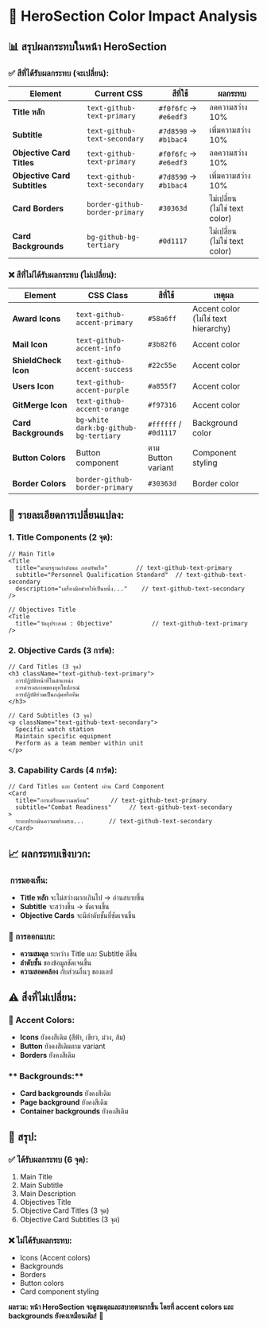 # 🎨 HeroSection Color Impact Analysis

## 📊 สรุปผลกระทบในหน้า HeroSection

### ✅ **สีที่ได้รับผลกระทบ (จะเปลี่ยน):**

| **Element** | **Current CSS** | **สีที่ใช้** | **ผลกระทบ** |
|-------------|-----------------|--------------|-------------|
| **Title หลัก** | `text-github-text-primary` | `#f0f6fc` → `#e6edf3` | ลดความสว่าง 10% |
| **Subtitle** | `text-github-text-secondary` | `#7d8590` → `#b1bac4` | เพิ่มความสว่าง 10% |
| **Objective Card Titles** | `text-github-text-primary` | `#f0f6fc` → `#e6edf3` | ลดความสว่าง 10% |
| **Objective Card Subtitles** | `text-github-text-secondary` | `#7d8590` → `#b1bac4` | เพิ่มความสว่าง 10% |
| **Card Borders** | `border-github-border-primary` | `#30363d` | ไม่เปลี่ยน (ไม่ใช่ text color) |
| **Card Backgrounds** | `bg-github-bg-tertiary` | `#0d1117` | ไม่เปลี่ยน (ไม่ใช่ text color) |

### ❌ **สีที่ไม่ได้รับผลกระทบ (ไม่เปลี่ยน):**

| **Element** | **CSS Class** | **สีที่ใช้** | **เหตุผล** |
|-------------|---------------|--------------|------------|
| **Award Icons** | `text-github-accent-primary` | `#58a6ff` | Accent color (ไม่ใช่ text hierarchy) |
| **Mail Icon** | `text-github-accent-info` | `#3b82f6` | Accent color |
| **ShieldCheck Icon** | `text-github-accent-success` | `#22c55e` | Accent color |
| **Users Icon** | `text-github-accent-purple` | `#a855f7` | Accent color |
| **GitMerge Icon** | `text-github-accent-orange` | `#f97316` | Accent color |
| **Card Backgrounds** | `bg-white dark:bg-github-bg-tertiary` | `#ffffff` / `#0d1117` | Background color |
| **Button Colors** | Button component | ตาม Button variant | Component styling |
| **Border Colors** | `border-github-border-primary` | `#30363d` | Border color |

## 🎯 **รายละเอียดการเปลี่ยนแปลง:**

### **1. Title Components (2 จุด):**
```tsx
// Main Title
<Title
  title="มาตรฐานกำลังพล กองทัพเรือ"        // text-github-text-primary
  subtitle="Personnel Qualification Standard"  // text-github-text-secondary
  description="เครื่องมือช่วยให้เป็นหนึ่ง..."    // text-github-text-secondary
/>

// Objectives Title
<Title
  title="วัตถุประสงค์ : Objective"           // text-github-text-primary
/>
```

### **2. Objective Cards (3 การ์ด):**
```tsx
// Card Titles (3 จุด)
<h3 className="text-github-text-primary">
  การปฏิบัติหน้าที่ในตำแหน่ง
  การดำรงสภาพของยุทโธปกรณ์
  การปฏิบัติร่วมเป็นกลุ่มหรือทีม
</h3>

// Card Subtitles (3 จุด)
<p className="text-github-text-secondary">
  Specific watch station
  Maintain specific equipment
  Perform as a team member within unit
</p>
```

### **3. Capability Cards (4 การ์ด):**
```tsx
// Card Titles และ Content ผ่าน Card Component
<Card
  title="การเตรียมความพร้อม"      // text-github-text-primary
  subtitle="Combat Readiness"     // text-github-text-secondary
>
  ระบบประเมินความพร้อมรบ...       // text-github-text-secondary
</Card>
```

## 📈 **ผลกระทบเชิงบวก:**

### **️ การมองเห็น:**
- **Title หลัก** จะไม่สว่างมากเกินไป → อ่านสบายขึ้น
- **Subtitle** จะสว่างขึ้น → ชัดเจนขึ้น
- **Objective Cards** จะมีลำดับชั้นที่ชัดเจนขึ้น

### **🎨 การออกแบบ:**
- **ความสมดุล** ระหว่าง Title และ Subtitle ดีขึ้น
- **ลำดับชั้น** ของข้อมูลชัดเจนขึ้น
- **ความสอดคล้อง** กับส่วนอื่นๆ ของแอป

## ⚠️ **สิ่งที่ไม่เปลี่ยน:**

### **🎨 Accent Colors:**
- **Icons** ยังคงสีเดิม (สีฟ้า, เขียว, ม่วง, ส้ม)
- **Button** ยังคงสีเดิมตาม variant
- **Borders** ยังคงสีเดิม

### ** Backgrounds:**
- **Card backgrounds** ยังคงสีเดิม
- **Page background** ยังคงสีเดิม
- **Container backgrounds** ยังคงสีเดิม

## 🎯 **สรุป:**

### **✅ ได้รับผลกระทบ (6 จุด):**
1. Main Title
2. Main Subtitle  
3. Main Description
4. Objectives Title
5. Objective Card Titles (3 จุด)
6. Objective Card Subtitles (3 จุด)

### **❌ ไม่ได้รับผลกระทบ:**
- Icons (Accent colors)
- Backgrounds
- Borders
- Button colors
- Card component styling

**ผลรวม: หน้า HeroSection จะดูสมดุลและสบายตามากขึ้น โดยที่ accent colors และ backgrounds ยังคงเหมือนเดิม!** 🚀
